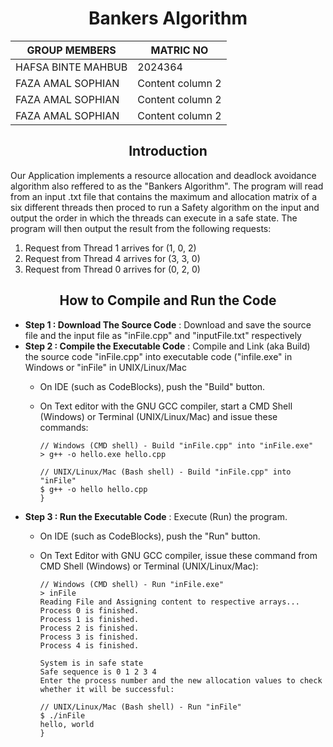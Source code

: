<h1 align="center">Bankers Algorithm</h1>
  
   GROUP MEMBERS | MATRIC NO
------------ | -------------
HAFSA BINTE MAHBUB | 2024364
FAZA AMAL SOPHIAN | Content column 2
FAZA AMAL SOPHIAN | Content column 2
FAZA AMAL SOPHIAN | Content column 2

<h2 align="center">Introduction</h2>
Our Application implements a resource allocation and deadlock avoidance algorithm also reffered to as the "Bankers Algorithm". The program will read from an input .txt file that contains the maximum and allocation matrix of a six different threads then proced to run a Safety algorithm on the input and output the order in which the threads can execute in a safe state. The program will then output the result from the following requests: 

1. Request from Thread 1 arrives for (1, 0, 2)
2. Request from Thread 4 arrives for (3, 3, 0)
3. Request from Thread 0 arrives for (0, 2, 0)

<h2 align="center">How to Compile and Run the Code</h2>

* **Step 1 : Download The Source Code** : Download and save the source file and the input file as "inFile.cpp" and "inputFile.txt" respectively
* **Step 2 : Compile the Executable Code** : Compile and Link (aka Build) the source code "inFile.cpp" into executable code ("infile.exe" in Windows or "inFile" in UNIX/Linux/Mac
  - On IDE (such as CodeBlocks), push the "Build" button.
  - On Text editor with the GNU GCC compiler, start a CMD Shell (Windows) or Terminal (UNIX/Linux/Mac) and issue these commands: 
  
    ```
    // Windows (CMD shell) - Build "inFile.cpp" into "inFile.exe"
    > g++ -o hello.exe hello.cpp
 
    // UNIX/Linux/Mac (Bash shell) - Build "inFile.cpp" into "inFile"
    $ g++ -o hello hello.cpp
    }
    ```
* **Step 3 : Run the Executable Code** : Execute (Run) the program.
  - On IDE (such as CodeBlocks), push the "Run" button.
  - On Text Editor with GNU GCC compiler, issue these command from CMD Shell (Windows) or Terminal (UNIX/Linux/Mac):
  
    ```
    // Windows (CMD shell) - Run "inFile.exe" 
    > inFile
    Reading File and Assigning content to respective arrays...
    Process 0 is finished.
    Process 1 is finished.
    Process 2 is finished.
    Process 3 is finished.
    Process 4 is finished.
    
    System is in safe state
    Safe sequence is 0 1 2 3 4 
    Enter the process number and the new allocation values to check whether it will be successful: 
 
    // UNIX/Linux/Mac (Bash shell) - Run "inFile" 
    $ ./inFile
    hello, world
    }
    ```
